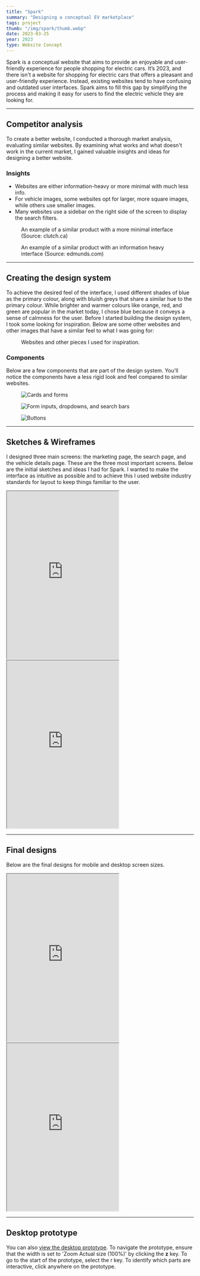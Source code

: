 ```yaml
---
title: "Spark"
summary: "Designing a conceptual EV marketplace"
tags: project
thumb: "/img/spark/thumb.webp"
date: 2023-03-25
year: 2023
type: Website Concept
---
```


Spark is a conceptual website that aims to provide an enjoyable and user-friendly experience for people shopping for electric cars. It’s 2023, and there isn't a website for shopping for electric cars that offers a pleasant and user-friendly experience. Instead, existing websites tend to have confusing and outdated user interfaces. Spark aims to fill this gap by simplifying the process and making it easy for users to find the electric vehicle they are looking for.

---

## Competitor analysis

To create a better website, I conducted a thorough market analysis, evaluating similar websites. By examining what works and what doesn't work in the current market, I gained valuable insights and ideas for designing a better website.

### Insights

- Websites are either information-heavy or more minimal with much less info.
- For vehicle images, some websites opt for larger, more square images, while others use smaller images.
- Many websites use a sidebar on the right side of the screen to display the search filters.

<figure>
    <picture>
        <img src="/img/spark/clutch.webp" alt="" loading="lazy">
    </picture>
    <figcaption>An example of a similar product with a more minimal interface (Source: clutch.ca)</figcaption>
</figure>

<figure>
    <picture>
        <img src="/img/spark/edmonds.webp" alt="" loading="lazy">
    </picture>
    <figcaption>An example of a similar product with an information heavy interface (Source: edmunds.com)</figcaption>
</figure>

---

## Creating the design system

To achieve the desired feel of the interface, I used different shades of blue as the primary colour, along with bluish greys that share a similar hue to the primary colour. While brighter and warmer colours like orange, red, and green are popular in the market today, I chose blue because it conveys a sense of calmness for the user. Before I started building the design system, I took some looking for inspiration. Below are some other websites and other images that have a similar feel to what I was going for:

<figure>
    <picture>
        <img src="/img/spark/moodboard.webp" alt="" loading="lazy" class="border">
    </picture>
    <figcaption>Websites and other pieces I used for inspiration.</figcaption>
</figure>

### Components

Below are a few components that are part of the design system. You'll notice the components have a less rigid look and feel compared to similar websites.

<figure>
    <picture>
        <img src="/img/spark/cards.webp" alt="Cards and forms" loading="lazy">
    </picture>
</figure>

<figure>
    <picture>
        <img src="/img/spark/items.webp" alt="Form inputs, dropdowns, and search bars" loading="lazy">
    </picture>
</figure>

<figure>
    <picture>
        <img src="/img/spark/buttons.webp" alt="Buttons" loading="lazy">
    </picture>
</figure>

---

## Sketches & Wireframes

I designed three main screens: the marketing page, the search page, and the vehicle details page. These are the three most important screens. Below are the initial sketches and ideas I had for Spark. I wanted to make the interface as intuitive as possible and to achieve this I used website industry standards for layout to keep things familiar to the user.

<iframe title="Figma file for sketches" height="450" src="https://www.figma.com/embed?embed_host=share&url=https%3A%2F%2Fwww.figma.com%2Fdesign%2F43L62StrYIYKIOttFqflgn%2FSpark%3Fnode-id%3D297-279%26t%3DgzvBAQ1LKriVtbWK-1" allowfullscreen></iframe>

<iframe title="Figma file for wireframes" height="450" src="https://www.figma.com/embed?embed_host=share&url=https%3A%2F%2Fwww.figma.com%2Fdesign%2F43L62StrYIYKIOttFqflgn%2FSpark%3Fnode-id%3D300-1891%26t%3DgzvBAQ1LKriVtbWK-1" allowfullscreen></iframe>

---

## Final designs

Below are the final designs for mobile and desktop screen sizes.

<iframe title="Figma file for mobile screens" height="450" src="https://www.figma.com/embed?embed_host=share&url=https%3A%2F%2Fwww.figma.com%2Fdesign%2F43L62StrYIYKIOttFqflgn%2FSpark%3Fnode-id%3D284-528%26t%3DgzvBAQ1LKriVtbWK-1" allowfullscreen></iframe>

<iframe title="Figma file for desktop screens" height="450" src="https://www.figma.com/embed?embed_host=share&url=https%3A%2F%2Fwww.figma.com%2Fdesign%2F43L62StrYIYKIOttFqflgn%2FSpark%3Fnode-id%3D0-1%26t%3DgzvBAQ1LKriVtbWK-1" allowfullscreen></iframe>

---

## Desktop prototype

You can also [view the desktop prototype](https://www.figma.com/proto/43L62StrYIYKIOttFqflgn/Spark?page-id=141%3A2&type=design&node-id=300-4337&viewport=150%2C581%2C0.04&t=V5QA0akBO9n8DcNC-1&scaling=min-zoom&starting-point-node-id=300%3A4337). To navigate the prototype, ensure that the width is set to 'Zoom Actual size (100%)' by clicking the **z** key. To go to the start of the prototype, select the r key. To identify which parts are interactive, click anywhere on the prototype.